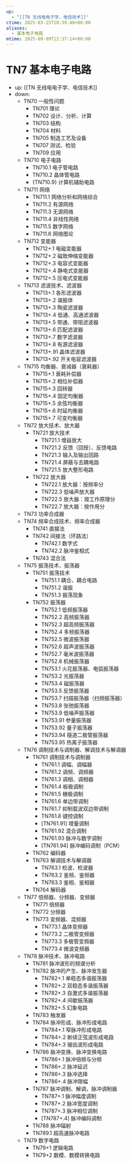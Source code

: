 ```yaml
---
up:
  - "[[TN 无线电电子学、电信技术]]"
ctime: 2025-03-25T10:39:40+08:00
aliases:
  - 基本电子电路
mtime: 2025-09-09T12:37:14+08:00
---
```


# TN7 基本电子电路

- up: [[TN 无线电电子学、电信技术]]
- down:	
	- TN70 一般性问题
		- TN701 理论
		- TN702 设计、分析、计算
		- TN703 结构
		- TN704 材料
		- TN705 制造工艺及设备
		- TN707 测试、检验
		- TN709 应用
	- TN710 电子电路
		- TN710.1 电子管电路
		- TN710.2 晶体管电路
		- {TN710.9} 计算机辅助电路
	- TN711 网络
		- TN711.1 网络分析和网络综合
		- TN711.2 有源网络
		- TN711.3 无源网络
		- TN711.4 非线性网络
		- TN711.5 数字网络
		- TN711.6 网络图论
	- TN712 变能器
		- TN712+.1 电磁变能器
		- TN712+.2 磁致伸缩变能器
		- TN712+.3 电容式变能器
		- TN712+.4 静电式变能器
		- TN712+.5 压电式变能器
	- TN713 滤波技术、滤波器
		- TN713+.1 各形滤波器
		- TN713+.2 谐振体
		- TN713+.3 陶瓷滤波器
		- TN713+.4 低通、高通滤波器
		- TN713+.5 带通、带阻滤波器
		- TN713+.6 匹配滤波器
		- TN713+.7 数字滤波器
		- TN713+.8 有源滤波器
		- TN713+.91 晶体滤波器
		- TN713+.92 开关电容滤波器
	- TN715 均衡器、衰减器（衰耗器）
		- TN715+.1 衰耗补偿器
		- TN715+.2 相位补偿器
		- TN715+.3 回转器
		- TN715+.4 固定均衡器
		- TN715+.5 余弦均衡器
		- TN715+.6 时延均衡器
		- TN715+.7 可变均衡器
	- TN72 放大技术、放大器
		- TN721 放大技术
			- TN721.1 增益放大
			- TN721.2 反馈（回授）、反馈电路
			- TN721.3 输入及输出回路
			- TN721.4 屏蔽与去耦电路
			- TN721.5 放大整形电路
		- TN722 放大器
			- TN722.1 放大器：按频率分
			- TN722.3 低噪声放大器
			- TN722.5 放大器：按工作原理分
			- TN722.7 放大器：按作用分
	- TN73 功率合成器
	- TN74 频率合成技术、频率合成器
		- TN741 直接法
		- TN742 间接法（环路法）
			- TN742.1 数字式
			- TN742.2 脉冲鉴相式
		- TN743 混合法
	- TN75 振荡技术、振荡器
		- TN751 振荡技术
			- TN751.1 耦合、耦合电路
			- TN751.2 谐振
			- TN751.3 振荡现象
		- TN752 振荡器
			- TN752.1 低频振荡器
			- TN752.2 高频振荡器
			- TN752.3 超高频振荡器
			- TN752.4 多频振荡器
			- TN752.5 微波振荡器
			- TN752.6 超声波振荡器
			- TN752.7 毫米波振荡器
			- TN752.8 机械振荡器
			- TN753.1 火花振荡器、电弧振荡器
			- TN753.2 光振荡器
			- TN753.4 磁振荡器
			- TN753.5 反馈振荡器
			- TN753.7 扫描振荡器（扫频振荡器）
			- TN753.8 张弛振荡器
			- TN753.9 低噪声振荡器
			- TN753.91 参量振荡器
			- TN753.92 量子振荡器
			- TN753.94 隧道二极管振荡器
			- TN753.95 热离子振荡器
	- TN76 调制技术与调制器、解调技术与解调器
		- TN761 调制技术与调制器
			- TN761.1 调幅、调幅器
			- TN761.2 调频、调频器
			- TN761.3 调相、调相器
			- TN761.4 板极调制
			- TN761.5 栅极调制
			- TN761.6 单边带调制
			- TN761.7 抑制载波双边带调制
			- TN761.8 键控调制
			- [TN761.91] 增量调制
			- TN761.92 混合调制
			- TN761.93 脉冲与数字调制
			- [TN761.94] 脉冲编码调制（PCM）
		- TN762 编码器
		- TN763 解调技术与解调器
			- TN763.1 检波、检波器
			- TN763.2 鉴频、鉴频器
			- TN763.3 鉴相、鉴相器
		- TN764 解码器
	- TN77 倍频器、分频器、变频器
		- TN771 倍频器
		- TN772 分频器
		- TN773 变频器、混频器
			- TN773.1 晶体变频器
			- TN773.2 二极管变频器
			- TN773.3 多极管变频器
			- TN773.4 微波变频器
	- TN78 脉冲技术、脉冲电路
		- TN781 脉冲波形的频谱分析
		- TN782 脉冲的产生、脉冲发生器
			- TN782+.1 单稳态多谐振荡器
			- TN782+.2 双稳态多谐振荡器
			- TN782+.3 自激式多谐振荡器
			- TN782+.4 间歇振荡器
			- TN782+.5 幻象电路
		- TN783 触发器
		- TN784 脉冲形成、脉冲形成电路
			- TN784+.1 窄脉冲形成电路
			- TN784+.2 断续正弦波形成电路
			- TN784+.3 锯齿波形成电路
		- TN786 脉冲变换、脉冲变换电路
			- TN786+.1 脉冲倍频与分频
			- TN786+.2 脉冲延迟
			- TN786+.3 脉冲选择
			- TN786+.4 脉冲限幅
		- TN787 脉冲调制、解调，脉冲调制器
			- TN787+.1 脉冲幅度调制
			- TN787+.2 脉冲宽度调制
			- TN787+.3 脉冲相位调制
			- [TN787+.4] 脉冲编码调制
		- TN788 脉冲辐射
		- TN789.1 超高速脉冲电路
	- TN79 数字电路
		- TN79+1 逻辑电路
		- TN79+2 数模、数模转换电路
		
